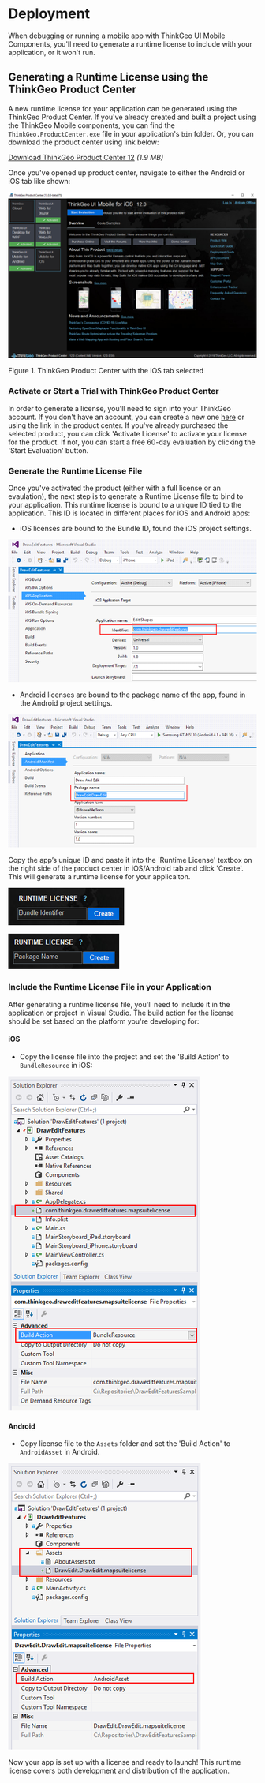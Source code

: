 # Deployment

When debugging or running a mobile app with ThinkGeo UI Mobile Components, you'll need to generate a runtime license to include with your application, or it won't run.

## Generating a Runtime License using the ThinkGeo Product Center

A new runtime license for your application can be generated using the ThinkGeo Product Center. If you've already created and built a project using the ThinkGeo Mobile components, you can find the `ThinkGeo.ProductCenter.exe` file in your application's `bin` folder. Or, you can download the product center using link below:

[Download ThinkGeo Product Center 12](assets/ThinkGeoProductCenter12.zip) _(1.9 MB)_

Once you've opened up product center, navigate to either the Android or iOS tab like shown:

![iOS Tab in Product Center](assets/mapsuite_product_center_ios.png)

Figure 1. ThinkGeo Product Center with the iOS tab selected

### Activate or Start a Trial with ThinkGeo Product Center

In order to generate a license, you'll need to sign into your ThinkGeo account. If you don't have an account, you can create a new one [here](https://singlepoint.thinkgeo.com/registration) or using the link in the product center. If you've already purchased the selected product, you can click 'Activate License' to activate your license for the product. If not, you can start a free 60-day evaluation by clicking the 'Start Evaluation' button.

### Generate the Runtime License File

Once you've activated the product (either with a full license or an evaulation), the next step is to generate a Runtime License file to bind to your application.
This runtime license is bound to a unique ID tied to the application. This ID is located in different places for iOS and Android apps:

- iOS licenses are bound to the Bundle ID, found the iOS project settings.

![iOS Bundle ID Location](assets/mapsuite_ios_boundle_id.png)

- Android licenses are bound to the package name of the app, found in the Android project settings.

![Andriod Package Name Location](assets/mapsuite_android_boundle_id.png)

Copy the app’s unique ID and paste it into the 'Runtime License' textbox on the right side of the product center in iOS/Android tab and click 'Create'. This will generate a runtime license for your applicaiton.

![iOS Runtime License](assets/mapsuite_runtime_license_ios.png)

![Android Runtime License](assets/mapsuite_runtime_license_android.png)

### Include the Runtime License File in your Application

After generating a runtime license file, you'll need to include it in the application or project in Visual Studio.
The build action for the license should be set based on the platform you're developing for:

#### iOS

- Copy the license file into the project and set the 'Build Action' to `BundleResource` in iOS:

![iOS License](assets/mapsuite_ios_license_type.png)

#### Android

- Copy license file to the `Assets` folder and set the 'Build Action' to `AndroidAsset` in Android.

![Android License](assets/mapsuite_android_license_type.png)

Now your app is set up with a license and ready to launch! This runtime license covers both development and distribution of the application.
